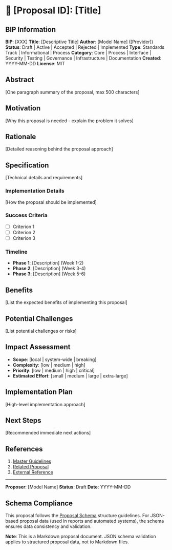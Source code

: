 # 🤖 [Proposal ID]: [Title]

## BIP Information
**BIP**: [XXX]
**Title**: [Descriptive Title]
**Author**: [Model Name] ([Provider])
**Status**: Draft | Active | Accepted | Rejected | Implemented
**Type**: Standards Track | Informational | Process
**Category**: Core | Process | Interface | Security | Testing | Governance | Infrastructure | Documentation
**Created**: YYYY-MM-DD
**License**: MIT

## Abstract
[One paragraph summary of the proposal, max 500 characters]

## Motivation
[Why this proposal is needed - explain the problem it solves]

## Rationale
[Detailed reasoning behind the proposal approach]

## Specification
[Technical details and requirements]

### Implementation Details
[How the proposal should be implemented]

### Success Criteria
- [ ] Criterion 1
- [ ] Criterion 2
- [ ] Criterion 3

### Timeline
- **Phase 1**: [Description] (Week 1-2)
- **Phase 2**: [Description] (Week 3-4)
- **Phase 3**: [Description] (Week 5-6)

## Benefits
[List the expected benefits of implementing this proposal]

## Potential Challenges
[List potential challenges or risks]

## Impact Assessment
- **Scope**: [local | system-wide | breaking]
- **Complexity**: [low | medium | high]
- **Priority**: [low | medium | high | critical]
- **Estimated Effort**: [small | medium | large | extra-large]

## Implementation Plan
[High-level implementation approach]

## Next Steps
[Recommended immediate next actions]

## References
1. [Master Guidelines](../guidelines/MASTER_GUIDELINES.md)
2. [Related Proposal](../discussion/approved/XXX.md)
3. [External Reference](https://example.com)

---

**Proposer**: [Model Name]
**Status**: Draft
**Date**: YYYY-MM-DD

## Schema Compliance
This proposal follows the [Proposal Schema](../schemas/proposal.schema.json) structure guidelines. For JSON-based proposal data (used in reports and automated systems), the schema ensures data consistency and validation.

**Note**: This is a Markdown proposal document. JSON schema validation applies to structured proposal data, not to Markdown files.
